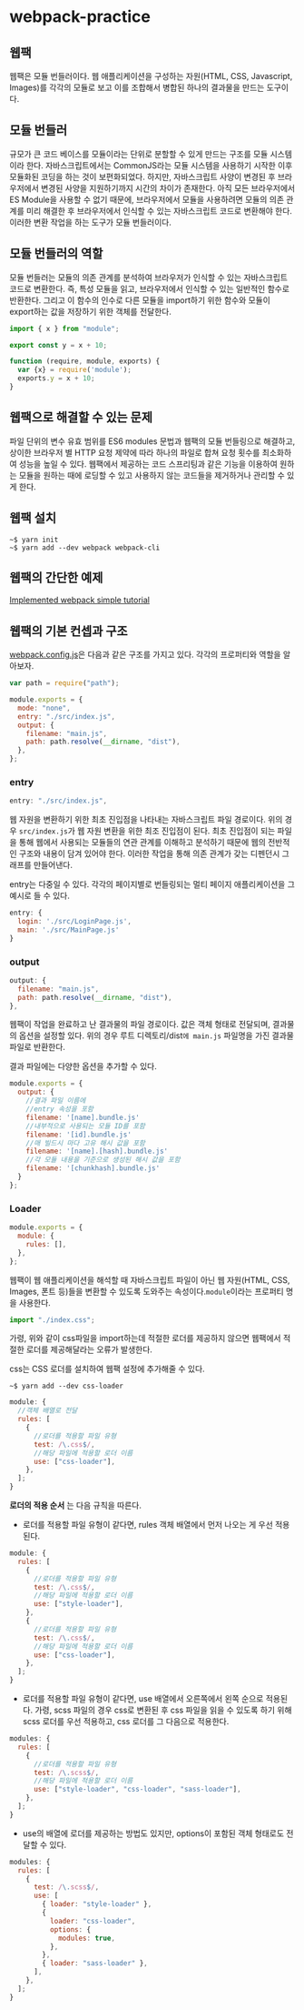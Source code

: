 # webpack-practice

## 웹팩

웹팩은 모듈 번들러이다. 웹 애플리케이션을 구성하는 자원(HTML, CSS, Javascript, Images)를 각각의 모듈로 보고 이를 조합해서 병합된 하나의 결과물을 만드는 도구이다.

## 모듈 번들러

규모가 큰 코드 베이스를 모듈이라는 단위로 분할할 수 있게 만드는 구조를 모듈 시스템이라 한다. 자바스크립트에서는 CommonJS라는 모듈 시스템을 사용하기 시작한 이후 모듈화된 코딩을 하는 것이 보편화되었다. 하지만, 자바스크립트 사양이 변경된 후 브라우저에서 변경된 사양을 지원하기까지 시간의 차이가 존재한다. 아직 모든 브라우저에서 ES Module을 사용할 수 없기 때문에, 브라우저에서 모듈을 사용하려면 모듈의 의존 관계를 미리 해결한 후 브라우저에서 인식할 수 있는 자바스크립트 코드로 변환해야 한다. 이러한 변환 작업을 하는 도구가 모듈 번들러이다.

## 모듈 번들러의 역할

모듈 번들러는 모듈의 의존 관계를 분석하여 브라우저가 인식할 수 있는 자바스크립트 코드로 변환한다. 즉, 특성 모듈을 읽고, 브라우저에서 인식할 수 있는 일반적인 함수로 반환한다. 그리고 이 함수의 인수로 다른 모듈을 import하기 위한 함수와 모듈이 export하는 값을 저장하기 위한 객체를 전달한다.

```js
import { x } from "module";

export const y = x + 10;
```

```js
function (require, module, exports) {
  var {x} = require('module');
  exports.y = x + 10;
}
```

## 웹팩으로 해결할 수 있는 문제

파일 단위의 변수 유효 범위를 ES6 modules 문법과 웹팩의 모듈 번들링으로 해결하고, 상이한 브라우저 별 HTTP 요청 제약에 따라 하나의 파일로 합쳐 요청 횟수를 최소화하여 성능을 높일 수 있다. 웹팩에서 제공하는 코드 스프리팅과 같은 기능을 이용하여 원하는 모듈을 원하는 때에 로딩할 수 있고 사용하지 않는 코드들을 제거하거나 관리할 수 있게 한다.

## 웹팩 설치

```
~$ yarn init
~$ yarn add --dev webpack webpack-cli
```

## 웹팩의 간단한 예제

[Implemented webpack simple tutorial](https://github.com/youthfulhps/webpack-practice/commit/7ab3019a0b432accd3a49dd161fc9c76a41442ef)

## 웹팩의 기본 컨셉과 구조

[webpack.config.js](./webpack.config.js)은 다음과 같은 구조를 가지고 있다. 각각의 프로퍼티와 역할을 알아보자.

```js
var path = require("path");

module.exports = {
  mode: "none",
  entry: "./src/index.js",
  output: {
    filename: "main.js",
    path: path.resolve(__dirname, "dist"),
  },
};
```

### entry

```js
entry: "./src/index.js",
```

웹 자원을 변환하기 위한 최초 진입점을 나타내는 자바스크립트 파일 경로이다. 위의 경우 `src/index.js`가 웹 자원 변환을 위한 최조 진입점이 된다. 최초 진입점이 되는 파일을 통해 웹에서 사용되는 모듈들의 연관 관계를 이해하고 분석하기 때문에 웹의 전반적인 구조와 내용이 담겨 있어야 한다. 이러한 작업을 통해 의존 관계가 갖는 디펜던시 그래프를 만들어낸다.

entry는 다중일 수 있다. 각각의 페이지별로 번들링되는 멀티 페이지 애플리케이션을 그 예시로 들 수 있다.

```js
entry: {
  login: './src/LoginPage.js',
  main: './src/MainPage.js'
}
```

### output

```js
output: {
  filename: "main.js",
  path: path.resolve(__dirname, "dist"),
},
```

웹팩이 작업을 완료하고 난 결과물의 파일 경로이다. 값은 객체 형태로 전달되며, 결과물의 옵션을 설정할 있다. 위의 경우 루트 디렉토리/dist`에 main.js` 파일명을 가진 결과물 파일로 반환한다.

결과 파일에는 다양한 옵션을 추가할 수 있다.

```js
module.exports = {
  output: {
    //결과 파일 이름에
    //entry 속성을 포함
    filename: '[name].bundle.js'
    //내부적으로 사용되는 모듈 ID를 포함
    filename: '[id].bundle.js'
    //매 빌드시 마다 고유 해시 값을 포함
    filename: '[name].[hash].bundle.js'
    //각 모듈 내용을 기준으로 생성된 해시 값을 포함
    filename: '[chunkhash].bundle.js'
  }
};
```

### Loader

```js
module.exports = {
  module: {
    rules: [],
  },
};
```

웹팩이 웹 애플리케이션을 해석할 때 자바스크립트 파일이 아닌 웹 자원(HTML, CSS, Images, 폰트 등)들을 변환할 수 있도록 도와주는 속성이다.`module`이라는 프로퍼티 명을 사용한다.

```js
import "./index.css";
```

가령, 위와 같이 css파일을 import하는데 적절한 로더를 제공하지 않으면 웹팩에서 적절한 로더를 제공해달라는 오류가 발생한다.

css는 CSS 로더를 설치하여 웹팩 설정에 추가해줄 수 있다.

```
~$ yarn add --dev css-loader
```

```js
module: {
  //객체 배열로 전달
  rules: [
    {
      //로더를 적용할 파일 유형
      test: /\.css$/,
      //해당 파일에 적용할 로더 이름
      use: ["css-loader"],
    },
  ];
}
```

**로더의 적용 순서** 는 다음 규칙을 따른다.

- 로더를 적용할 파일 유형이 같다면, rules 객체 배열에서 먼저 나오는 게 우선 적용된다.

```js
module: {
  rules: [
    {
      //로더를 적용할 파일 유형
      test: /\.css$/,
      //해당 파일에 적용할 로더 이름
      use: ["style-loader"],
    },
    {
      //로더를 적용할 파일 유형
      test: /\.css$/,
      //해당 파일에 적용할 로더 이름
      use: ["css-loader"],
    },
  ];
}
```

- 로더를 적용할 파일 유형이 같다면, use 배열에서 오른쪽에서 왼쪽 순으로 적용된다.
  가령, scss 파일의 경우 css로 변환된 후 css 파일을 읽을 수 있도록 하기 위해
  scss 로더를 우선 적용하고, css 로더를 그 다음으로 적용한다.

```js
modules: {
  rules: [
    {
      //로더를 적용할 파일 유형
      test: /\.scss$/,
      //해당 파일에 적용할 로더 이름
      use: ["style-loader", "css-loader", "sass-loader"],
    },
  ];
}
```

- use의 배열에 로더를 제공하는 방법도 있지만, options이 포함된 객체 형태로도 전달할 수 있다.

```js
modules: {
  rules: [
    {
      test: /\.scss$/,
      use: [
        { loader: "style-loader" },
        {
          loader: "css-loader",
          options: {
            modules: true,
          },
        },
        { loader: "sass-loader" },
      ],
    },
  ];
}
```
